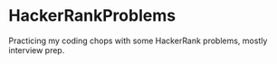 # HackerRankProblems
Practicing my coding chops with some HackerRank problems, mostly interview prep.
